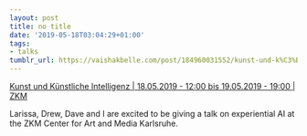 ```yaml
---
layout: post
title: no title
date: '2019-05-18T03:04:29+01:00'
tags:
- talks
tumblr_url: https://vaishakbelle.com/post/184960031552/kunst-und-k%C3%BCnstliche-intelligenz-18052019
---
```

[Kunst und Künstliche Intelligenz | 18.05.2019 - 12:00 bis 19.05.2019 - 19:00 | ZKM](https://t.umblr.com/redirect?z=https%3A%2F%2Fzkm.de%2Fde%2Fveranstaltung%2F2019%2F05%2Fkunst-und-kuenstliche-intelligenz&t=NGM1Y2M1NDE3YzRlN2VmMGRhODBmM2ExZjRiZDZkMjY3MmI3OGRlZiw4MGFhNmYxOWY2MTU2NjhmMmEwMWRiYjNkYTU1ZTFjODgwZTU3MTE3)

Larissa, Drew, Dave and I are excited to be giving a talk on experiential AI at the ZKM Center for Art and Media Karlsruhe.

